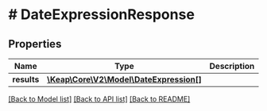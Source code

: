 # # DateExpressionResponse

## Properties

Name | Type | Description | Notes
------------ | ------------- | ------------- | -------------
**results** | [**\Keap\Core\V2\Model\DateExpression[]**](DateExpression.md) |  | [optional]

[[Back to Model list]](../../README.md#models) [[Back to API list]](../../README.md#endpoints) [[Back to README]](../../README.md)

